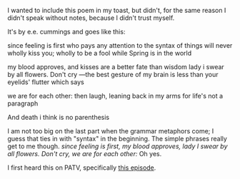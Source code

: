 I wanted to include this poem in my toast, but didn't, for the same reason I didn't speak without notes, because I didn't trust myself.

It's by e.e. cummings and goes like this:

since feeling is first
who pays any attention
to the syntax of things
will never wholly kiss you;
wholly to be a fool
while Spring is in the world

my blood approves,
and kisses are a better fate
than wisdom
lady i swear by all flowers. Don't cry
&mdash;the best gesture of my brain is less than
your eyelids' flutter which says

we are for each other: then
laugh, leaning back in my arms
for life's not a paragraph

And death i think is no parenthesis

I am not too big on the last part when the grammar metaphors come; I guess that ties in with "syntax" in the beginning. The simple phrases really get to me though. <i>since feeling is first, my blood approves, lady I swear by all flowers. Don't cry, we are for each other:</i> Oh yes.

I first heard this on PATV, specifically <a href="http://www.penny-arcade.com/patv/episode/weddings">this episode</a>.
